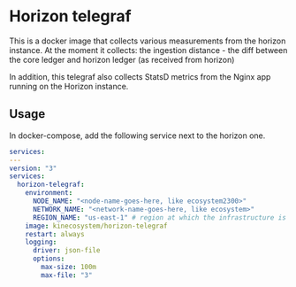 # Horizon telegraf

This is a docker image that collects various measurements from the horizon instance.
At the moment it collects:
the ingestion distance - the diff between the core ledger and horizon ledger (as received from horizon)

In addition, this telegraf also collects StatsD metrics from the Nginx app running on the Horizon instance.

## Usage

In docker-compose, add the following service next to the horizon one.

```yaml
services:
---
version: "3"
services:
  horizon-telegraf:
    environment:
      NODE_NAME: "<node-name-goes-here, like ecosystem2300>"
      NETWORK_NAME: "<network-name-goes-here, like ecosystem>"
      REGION_NAME: "us-east-1" # region at which the infrastructure is located, for cloudwatch metrics
    image: kinecosystem/horizon-telegraf
    restart: always
    logging:
      driver: json-file
      options:
        max-size: 100m
        max-file: "3"
```
